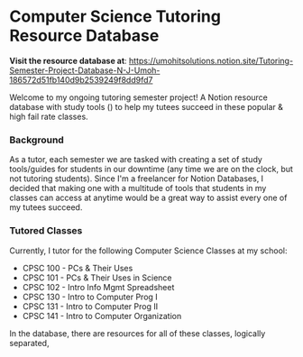 # Computer Science Tutoring Resource Database
**Visit the resource database at**: 
https://umohitsolutions.notion.site/Tutoring-Semester-Project-Database-N-J-Umoh-186572d51fb140d9b2539249f8dd9fd7

Welcome to my ongoing tutoring semester project! A Notion resource database with study tools () to help my tutees succeed in these popular & high fail rate classes.

### Background
As a tutor, each semester we are tasked with creating a set of study tools/guides for students in our downtime (any time we are on the clock, but not tutoring students). Since I'm a freelancer for Notion Databases, I decided that making one with a multitude of tools that students in my classes can access at anytime would be a great way to assist every one of my tutees succeed. 

### Tutored Classes
Currently, I tutor for the following Computer Science Classes at my school:
- CPSC 100 - PCs & Their Uses
- CPSC 101 - PCs & Their Uses in Science
- CPSC 102 - Intro Info Mgmt Spreadsheet
- CPSC 130 - Intro to Computer Prog I
- CPSC 131 - Intro to Computer Prog II
- CPSC 141 - Intro to Computer Organization

In the database, there are resources for all of these classes, logically separated, 
